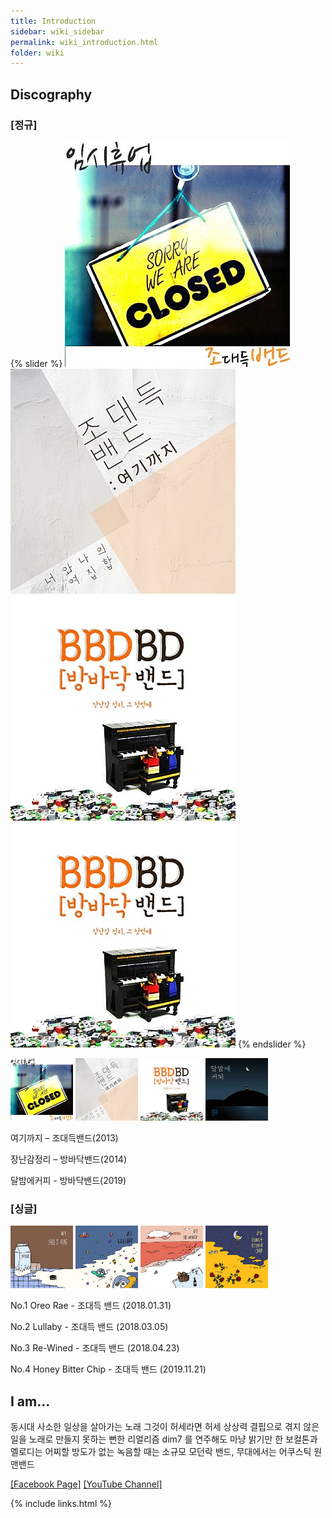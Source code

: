 ```yaml
---
title: Introduction
sidebar: wiki_sidebar
permalink: wiki_introduction.html
folder: wiki
---
```


## Discography

### [정규]

{% slider %}
  [![임시휴업 – 조대득밴드(2011)](images/a0.jpg)](https://www.genie.co.kr/detail/albumInfo?axnm=80257923)
  [![여기까지 – 조대득밴드(2013))](images/a1.jpg)](https://www.melon.com/album/music.htm?albumId=2222144)
  [![ 장난감정리 – 방바닥밴드(2014)](images/ab1.jpg)](https://www.genie.co.kr/detail/artistInfo?xxnm=80268002)
  [![달밤에커피 - 방바닥밴드(2019)](images/ab1.jpg)](https://www.genie.co.kr/detail/albumInfo?axnm=81163951)
{% endslider %}

<p float="left">
  <img src="images/a0.jpg" width="100" />
  <img src="images/a1.jpg" width="100" />
  <img src="images/ab1.jpg" width="100" />
  <img src="images/ab2.jpg" width="100" />
</p>


여기까지 – 조대득밴드(2013)

장난감정리 – 방바닥밴드(2014)

달밤에커피 - 방바닥밴드(2019)

### [싱글]

<p float="left">
  <img src="images/s1.jpg" width="100" />
  <img src="images/s2.jpg" width="100" />
  <img src="images/s3.jpg" width="100" />
  <img src="images/s4.jpg" width="100" />
</p>

No.1 Oreo Rae - 조대득 밴드 (2018.01.31)

No.2 Lullaby - 조대득 밴드 (2018.03.05)

No.3 Re-Wined - 조대득 밴드 (2018.04.23)

No.4 Honey Bitter Chip - 조대득 밴드 (2019.11.21)


## I am…

동시대 사소한 일상을 살아가는 노래 그것이 허세라면 허세
상상력 결핍으로 겪지 않은 일을 노래로 만들지 못하는 뻔한 리얼리즘
dim7 를 연주해도 마냥 밝기만 한 보컬톤과 멜로디는 어찌할 방도가 없는
녹음할 때는 소규모 모던락 밴드, 무대에서는 어쿠스틱 원맨밴드

<a target="_blank" href="https://facebook.com/muzineer" class="btn btn-dark">[Facebook Page]</a>
<a target="_blank" href="https://www.youtube.com/channel/UCYyd9dp6q4Ca6FB-6XjJEYw?view_as=subscriber" class="btn btn-dark">[YouTube Channel]</a>


{% include links.html %}
